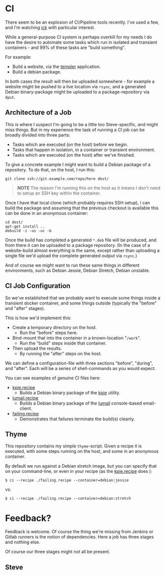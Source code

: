 # CI

There seem to be an explosion of CI/Pipeline tools recently.  I've used a few,
and I'm watching [ick](https://ick.liw.fi/) with particular interest.

While a general-purpose CI system is perhaps overkill for my needs I do
have the desire to automate some tasks which run in isolated and transient
containers - and 99% of these tasks are "build something".

For example:

* Build a website, via the [templer](http://github.com/skx/templer) application.
* Build a debian package.

In both cases the result will then be uploaded somewhere - for example a website might be pushed to a live location via `rsync`, and a generated Debian binary-package might be uploaded to a package-repository via `dput`.



## Architecture of a Job

This is where I suspect I'm going to be a little too Steve-specific, and
might miss things.  But in my experience the task of running a CI job
can be broadly divided into three parts:

* Tasks which are executed (on the host) before we begin.
* Tasks that happen in isolation, in a container or transient environment.
* Tasks which are executed (on the host) after we've finished.

To give a concrete example I might want to build a Debian package of
a repository.  To do that, on the host, I run this:

    git clone ssh://git.example.com/repo/here dest/

> **NOTE** The reason I'm running this on the host as it means I don't need to setup an SSH key within the container.

Once I have that local clone (which probably requires SSH setup), I can
build the package and assuming that the previous checkout is available
this can be done in an anonymous container:

    cd dest/
    apt-get install ..
    debuild -i -us -uc -b

Once the build has completed a generated `*.deb` file will be produced,
and from there it can be uploaded to a package repository. (In the case of
a website-build almost everything is the same, except rather than uploading
a single file we'd upload the complete generated output via `rsync`.)

And of course we might want to run these same things in different environments,
such as Debian Jessie, Debian Stretch, Debian unstable.



## CI Job Configuration

So we've established that we probably want to execute some things inside a
transient docker container, and some things outside (typically the "before"
and "after" stages).

This is how we'd implement this:

* Create a temporary directory on the host.
  * Run the "before" steps here.
* Bind-mount that into the container in a known-location "`/work`".
  * Run the "build" steps inside that container.
* Then upload the results.
  * By running the "after" steps on the host.

We can define a configuration-file with three sections "before", "during",
and "after".  Each will be a series of shell-commands as you would expect.

You can see examples of genuine CI files here:

* [kpie.recipe](kpie.recipe)
   * Builds a Debian binary package of the [kpie](https://github.com/skx/kpie) utility.
* [lumail.recipe](lumail.recipe)
   * Builds a Debian binary package of the [lumail](https://github.com/lumail/lumail) console-based email-client.
* [failing.recipe](failing.recipe)
   * Demonstrates that failures terminate the build(s) cleanly.


## Thyme

This repository contains my simple `thyme`-script.  Given a recipe it
is executed, with some steps running on the host, and some in an
anonymous container.

By default we run against a Debian stretch image, but you can specify that
on your command-line, or even in your recipe (as the [kpie.recipe](kpie.recipe) does ):

    $ ci --recipe ./failing.recipe --container=debian:jessie

vs:

    $ ci --recipe ./failing.recipe --container=debian:stretch



# Feedback?

Feedback is welcome.  Of course the thing we're missing from Jenkins
or Gitlab runners is the notion of dependencies.  Here a job has three
stages and nothing else.

Of course our three stages might not all be present.

Steve
--
